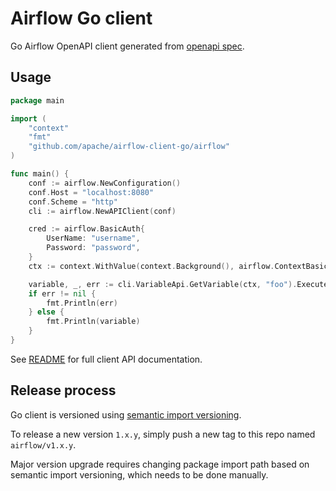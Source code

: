 <!--
 Licensed to the Apache Software Foundation (ASF) under one
 or more contributor license agreements.  See the NOTICE file
 distributed with this work for additional information
 regarding copyright ownership.  The ASF licenses this file
 to you under the Apache License, Version 2.0 (the
 "License"); you may not use this file except in compliance
 with the License.  You may obtain a copy of the License at

   http://www.apache.org/licenses/LICENSE-2.0

 Unless required by applicable law or agreed to in writing,
 software distributed under the License is distributed on an
 "AS IS" BASIS, WITHOUT WARRANTIES OR CONDITIONS OF ANY
 KIND, either express or implied.  See the License for the
 specific language governing permissions and limitations
 under the License.
-->
Airflow Go client
=================

Go Airflow OpenAPI client generated from [openapi
spec](https://github.com/apache/airflow/blob/master/clients/gen/go.sh).


Usage
-----

```go
package main

import (
	"context"
	"fmt"
	"github.com/apache/airflow-client-go/airflow"
)

func main() {
	conf := airflow.NewConfiguration()
	conf.Host = "localhost:8080"
	conf.Scheme = "http"
	cli := airflow.NewAPIClient(conf)

	cred := airflow.BasicAuth{
		UserName: "username",
		Password: "password",
	}
	ctx := context.WithValue(context.Background(), airflow.ContextBasicAuth, cred)

	variable, _, err := cli.VariableApi.GetVariable(ctx, "foo").Execute()
	if err != nil {
		fmt.Println(err)
	} else {
		fmt.Println(variable)
	}
}
```

See [README](./airflow/README.md#documentation-for-api-endpoints) for full client API documentation.


Release process
---------------

Go client is versioned using [semantic import
versioning](https://blog.golang.org/versioning-proposal).

To release a new version `1.x.y`, simply push a new tag to this repo named
`airflow/v1.x.y`.

Major version upgrade requires changing package import path based on semantic
import versioning, which needs to be done manually.
